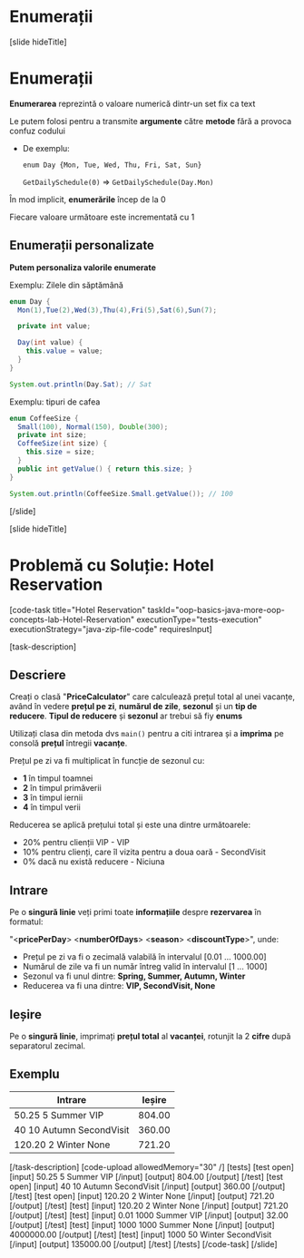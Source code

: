 # Enumerații

[slide hideTitle]

# Enumerații

**Enumerarea** reprezintă o valoare numerică dintr-un set fix ca text

Le putem folosi pentru a transmite **argumente** către **metode** fără a provoca confuz codului

- De exemplu:

  `enum Day {Mon, Tue, Wed, Thu, Fri, Sat, Sun}`

  `GetDailySchedule(0)` =>  `GetDailySchedule(Day.Mon)`

În mod implicit, **enumerările** încep de la 0

Fiecare valoare următoare este incrementată cu 1

## Enumerații personalizate

**Putem personaliza valorile enumerate**

Exemplu: Zilele din săptămână

```java
enum Day { 
  Mon(1),Tue(2),Wed(3),Thu(4),Fri(5),Sat(6),Sun(7);

  private int value;

  Day(int value) {
    this.value = value;
  }
}

System.out.println(Day.Sat); // Sat
```
Exemplu: tipuri de cafea

```java
enum CoffeeSize { 
  Small(100), Normal(150), Double(300);
  private int size;
  CoffeeSize(int size) {
    this.size = size;
  }
  public int getValue() { return this.size; }
}

System.out.println(CoffeeSize.Small.getValue()); // 100
```
[/slide]

[slide hideTitle]
# Problemă cu Soluție: Hotel Reservation
[code-task title="Hotel Reservation" taskId="oop-basics-java-more-oop-concepts-lab-Hotel-Reservation" executionType="tests-execution" executionStrategy="java-zip-file-code" requiresInput]

[task-description]
## Descriere

Creați o clasă "**PriceCalculator**" care calculează prețul total al unei vacanțe, având în vedere **prețul pe zi**, **numărul de zile**, **sezonul** și un **tip de reducere**. **Tipul de reducere** și **sezonul** ar trebui să fiу **enums**

Utilizați clasa din metoda dvs `main()` pentru a citi intrarea și a **imprima** pe consolă **prețul** întregii **vacanțe**.

Prețul pe zi va fi multiplicat în funcție de sezonul cu:
- **1** în timpul toamnei
- **2** în timpul primăverii
- **3** în timpul iernii
- **4** în timpul verii

Reducerea se aplică prețului total și este una dintre următoarele:
- 20% pentru clienții VIP - VIP
- 10% pentru clienți, care îl vizita pentru a doua oară - SecondVisit
- 0% dacă nu există reducere - Niciuna

## Intrare
Pe o **singură linie** veți primi toate **informațiile** despre **rezervarea** în formatul:

"\<**pricePerDay**\> \<**numberOfDays**\> \<**season**\> \<**discountType**\>", unde:

- Prețul pe zi va fi o zecimală valabilă în intervalul [0.01 ... 1000.00]
- Numărul de zile va fi un număr întreg valid în intervalul [1 ... 1000]
- Sezonul va fi unul dintre: **Spring, Summer, Autumn, Winter**
- Reducerea va fi una dintre: **VIP, SecondVisit, None**

## Ieșire

Pe o **singură linie**, imprimați **prețul total** al **vacanței**, rotunjit la 2 **cifre** după separatorul zecimal.


## Exemplu
| **Intrare**|**Ieșire**|
| --- | --- |
| 50.25 5 Summer VIP | 804.00 |
| 40 10 Autumn SecondVisit | 360.00 |
| 120.20 2 Winter None | 721.20 |


[/task-description]
[code-upload allowedMemory="30" /]
[tests]
[test open]
[input]
50.25 5 Summer VIP
[/input]
[output]
804.00
[/output]
[/test]
[test open]
[input]
40 10 Autumn SecondVisit
[/input]
[output]
360.00
[/output]
[/test]
[test open]
[input]
120.20 2 Winter None
[/input]
[output]
721.20
[/output]
[/test]
[test]
[input]
120.20 2 Winter None
[/input]
[output]
721.20
[/output]
[/test]
[test]
[input]
0.01 1000 Summer VIP
[/input]
[output]
32.00
[/output]
[/test]
[test]
[input]
1000 1000 Summer None
[/input]
[output]
4000000.00
[/output]
[/test]
[test]
[input]
1000 50 Winter SecondVisit
[/input]
[output]
135000.00
[/output]
[/test]
[/tests]
[/code-task]
[/slide]
